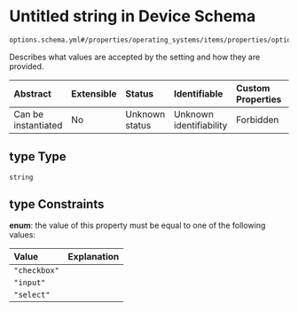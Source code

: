 # Untitled string in Device Schema

```txt
options.schema.yml#/properties/operating_systems/items/properties/options/items/properties/type
```

Describes what values are accepted by the setting and how they are provided.

| Abstract            | Extensible | Status         | Identifiable            | Custom Properties | Additional Properties | Access Restrictions | Defined In                                                          |
| :------------------ | :--------- | :------------- | :---------------------- | :---------------- | :-------------------- | :------------------ | :------------------------------------------------------------------ |
| Can be instantiated | No         | Unknown status | Unknown identifiability | Forbidden         | Allowed               | none                | [device.schema.json*](../device.schema.json "open original schema") |

## type Type

`string`

## type Constraints

**enum**: the value of this property must be equal to one of the following values:

| Value        | Explanation |
| :----------- | :---------- |
| `"checkbox"` |             |
| `"input"`    |             |
| `"select"`   |             |
